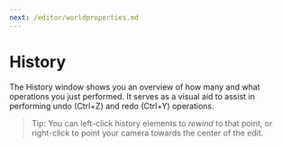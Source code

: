 ```yaml
---
next: /editor/worldproperties.md
---
```


# History

The History window shows you an overview of how many and what operations you just performed. It serves as a visual aid to assist in performing undo (Ctrl+Z) and redo (Ctrl+Y) operations.

> Tip: You can left-click history elements to _rewind_ to that point, or right-click to point your camera towards the center of the edit.
